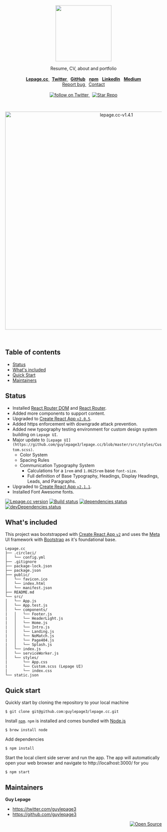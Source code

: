 <br/>
<p align="center">
  <a href="https://lepage.cc">
    <img src="https://user-images.githubusercontent.com/1711854/46634061-b79fe680-cb1d-11e8-9d83-32f563fa8acc.png" width=180 alt>
  </a>
  <p align="center">
    Resume, CV, about and portfolio
    <br/>
    <br/>
    <a href="https://lepage.cc" alt="Guy Lepage">
      <strong>Lepage.cc</strong>
    </a>
    &nbsp;
    <a href="https://twitter.com/guylepage3" alt="Follow Guy Lepage (@guylepage3) on Twitter">
      <strong>Twitter</strong>
    </a>
    &nbsp;
    <a href="https://github.com/guylepage3" alt="GitHub guylepage3 (Guy Lepage)">
      <strong>GitHub</strong></a>
    </a>
    &nbsp;
    <a href="https://www.npmjs.com/~guylepage3" alt="npm guylepage3 (Guy Lepage)">
      <strong>npm</strong></a>
    </a>
    &nbsp;
    <a href="https://www.linkedin.com/in/guylepage/" alt="Guy Lepage | LinkedIn">
      <strong>LinkedIn</strong></a>
    </a>
    &nbsp;
    <a href="https://medium.com/@guylepage3" alt="Guy Lepage – Medium">
      <strong>Medium</strong></a>
    </a>
    <br />
    <a href="https://github.com/guylepage3/lepage.cc/issues/new" alt="Report a Bug (Lepage.cc)">
      Report bug
    </a>
    &nbsp;
    <a href="https://goo.gl/forms/2LvYYCg1VViD6FWm2" alt="Contact Guy Lepage">
      Contact
    </a>
    <br/>
    <br/>
    <a href="https://twitter.com/intent/follow?screen_name=guylepage3">
      <img src="https://img.shields.io/twitter/url/https/twitter.com/guylepage3.svg?style=social&label=Follow%20%40guylepage3&logo=twitter" alt="follow on Twitter">
    </a>
    &nbsp;
    <a href="https://github.com/guylepage3/lepage.cc/stargazers">
      <img src="https://img.shields.io/github/stars/guylepage3/lepage.cc.svg?style=social&label=Star&maxAge=2592000" alt="Star Repo">
    </a>
  </p>
</p>
<br/>
<p align="center">
  <img width="700" alt="lepage.cc-v1.4.1" src="https://user-images.githubusercontent.com/1711854/46953198-28ce2500-d05b-11e8-83d7-c5b6d5d4c4f4.png">
</p>
<br/>


## Table of contents

- [Status](#status)
- [What's included](#whats-included)
- [Quick Start](#quick-start)
- [Maintainers](#maintainers)

## Status
- Installed [React Router DOM](https://github.com/ReactTraining/react-router/tree/master/packages/react-router-dom) and [React Router](https://github.com/ReactTraining/react-router/tree/master/packages/react-router).
- Added more components to support content.
- Upgraded to [Create React App `v2.0.5`](https://github.com/facebook/create-react-app/releases/tag/v2.0.5).
- Added https enforcement with downgrade attack prevention.
- Added new typography testing environment for custom design system building 
  on `Lepage UI`.
- Major update to `[Lepage UI](https://github.com/guylepage3/lepage.cc/blob/master/src/styles/Custom.scss)`.
  - Color System
  - Spacing Rules
  - Communication Typography System
    - Calculations for a `1rem` and `1.0625rem` base `font-size`.
    - Full definition of Base Typography, Headings, Display Headings, Leads, 
      and Paragraphs.
- Upgraded to [Create React App `v2.1.1`](https://github.com/facebook/create-react-app/releases/tag/v2.1.1).
- Installed Font Awesome fonts.

[![Lepage.cc version](https://img.shields.io/badge/dynamic/json.svg?label=Lepage.cc+version&url=https%3A%2F%2Fraw.githubusercontent.com%2Fguylepage3%2Flepage.cc%2Fmaster%2Fpackage.json&query=%24.version&colorA=%23212121&colorB=%2300BB00)](https://github.com/guylepage3/lepage.cc)
[![Build status](https://img.shields.io/circleci/project/github/guylepage3/lepage.cc.svg?label=Build+status&colorA=%23212121)](https://circleci.com/gh/guylepage3/lepage.cc)
[![dependencies status](https://img.shields.io/david/guylepage3/lepage.cc.svg?label=dependencies&colorA=%23212121)](https://david-dm.org/guylepage3/lepage.cc)
[![devDependencies status](https://img.shields.io/david/dev/guylepage3/lepage.cc.svg?label=devDependencies&colorA=%23212121)](https://david-dm.org/guylepage3/lepage.cc?type=dev)


## What's included

This project was bootstrapped with [Create React App `v2`](https://github.com/facebookincubator/create-react-app) and uses the [Meta](https://github.com/universelabs/meta) UI framework with [Bootstrap](https://github.com/twbs/bootstrap) as it's foundational base.

```text
Lepage.cc
├── .circleci/
│   └── config.yml
├── .gitignore
├── package-lock.json
├── package.json
├── public/
│   └── favicon.ico
│   └── index.html
│   └── manifest.json
├── README.md
└── src/
│   └── App.js
│   └── App.test.js
│   └── components/
|   │   └── Footer.js
|   │   └── HeaderLight.js
|   │   └── Home.js
|   │   └── Intro.js
|   │   └── Landing.js
|   │   └── NoMatch.js
|   │   └── Page404.js
|   │   └── Splash.js
│   └── index.js
│   └── serviceWorker.js
│   └── styles/
|       └── App.css
|       └── Custom.scss (Lepage UI)
|       └── index.css
└── static.json
```


## Quick start

Quickly start by cloning the repository to your local machine

```
$ git clone git@github.com:guylepage3/lepage.cc.git
```

Install [`npm`](https://www.npmjs.com/get-npm). `npm` is installed and comes bundled with [Node.js](https://nodejs.org/en/download/package-manager/)

```
$ brew install node
```

Add dependencies

```
$ npm install
```

Start the local client side server and run the app. The app will automatically open your web browser and navigate to http://localhost:3000/ for you

```
$ npm start
```


## Maintainers

**Guy Lepage**
- <https://twitter.com/guylepage3>
- <https://github.com/guylepage3>

<div align="right">
  <a href="https://opensource.guide/how-to-contribute/#why-contribute-to-open-source">
    <img src="https://badges.frapsoft.com/os/v3/open-source.png?v=103)](https://github.com/ellerbrock/open-source-badges/" alt="Open Source">
  </a>
</div>